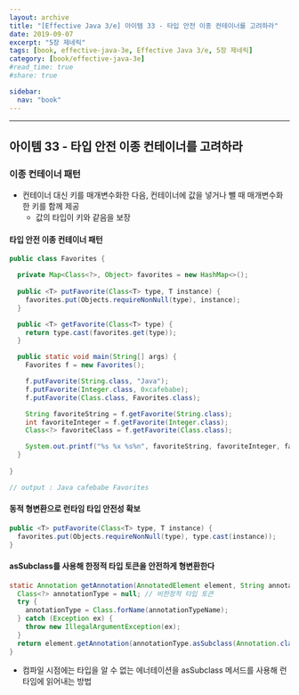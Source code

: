 ```yaml
---
layout: archive
title: "[Effective Java 3/e] 아이템 33 - 타입 안전 이종 컨테이너를 고려하라"
date: 2019-09-07
excerpt: "5장 제네릭"
tags: [book, effective-java-3e, Effective Java 3/e, 5장 제네릭]
category: [book/effective-java-3e]
#read_time: true
#share: true

sidebar:
  nav: "book"
---
```


* * *

## 아이템 33 - 타입 안전 이종 컨테이너를 고려하라

### 이종 컨테이너 패턴

* 컨테이너 대신 키를 매개변수화한 다음, 컨테이너에 값을 넣거나 뺄 때 매개변수화한 키를 함께 제공
  * 값의 타입이 키와 같음을 보장

#### 타입 안전 이종 컨테이너 패턴

```java
public class Favorites {

  private Map<Class<?>, Object> favorites = new HashMap<>();
  
  public <T> putFavorite(Class<T> type, T instance) {
    favorites.put(Objects.requireNonNull(type), instance);
  }

  public <T> getFavorite(Class<T> type) {
    return type.cast(favorites.get(type));
  }

  public static void main(String[] args) {
    Favorites f = new Favorites();

    f.putFavorite(String.class, "Java");
    f.putFavorite(Integer.class, 0xcafebabe);
    f.putFavorite(Class.class, Favorites.class);

    String favoriteString = f.getFavorite(String.class);
    int favoriteInteger = f.getFavorite(Integer.class);
    Class<?> favoriteClass = f.getFavorite(Class.class);

    System.out.printf("%s %x %s%n", favoriteString, favoriteInteger, favoriteClass.getName());
  }
  
}

// output : Java cafebabe Favorites
```

#### 동적 형변환으로 런타임 타입 안전성 확보

```java
public <T> putFavorite(Class<T> type, T instance) {
  favorites.put(Objects.requireNonNull(type), type.cast(instance));
}
```

#### asSubclass를 사용해 한정적 타입 토큰을 안전하게 형변환한다

```java
static Annotation getAnnotation(AnnotatedElement element, String annotationTypeName) {
  Class<?> annotationType = null; // 비한정적 타입 토큰
  try {
    annotationType = Class.forName(annotationTypeName);
  } catch (Exception ex) {
    throw new IllegalArgumentException(ex);
  }
  return element.getAnnotation(annotationType.asSubclass(Annotation.class));
}
```

* 컴파일 시점에는 타입을 알 수 없는 에너테이션을 asSubclass 메서드를 사용해 런타임에 읽어내는 방법
